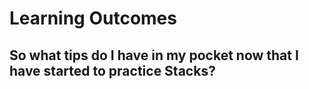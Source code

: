 # Learning Outcomes
## So what tips do I have in my pocket now that I have started to practice Stacks?